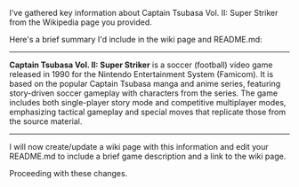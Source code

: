 I’ve gathered key information about Captain Tsubasa Vol. II: Super Striker from the Wikipedia page you provided. 

Here's a brief summary I'd include in the wiki page and README.md:

---
**Captain Tsubasa Vol. II: Super Striker** is a soccer (football) video game released in 1990 for the Nintendo Entertainment System (Famicom). It is based on the popular Captain Tsubasa manga and anime series, featuring story-driven soccer gameplay with characters from the series. The game includes both single-player story mode and competitive multiplayer modes, emphasizing tactical gameplay and special moves that replicate those from the source material.

---

I will now create/update a wiki page with this information and edit your README.md to include a brief game description and a link to the wiki page.

Proceeding with these changes.